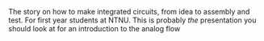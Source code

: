 The story on how to make integrated circuits, from idea to assembly and test.
For first year students at NTNU. This is probably *the* presentation you should
look at for an introduction to the analog flow
